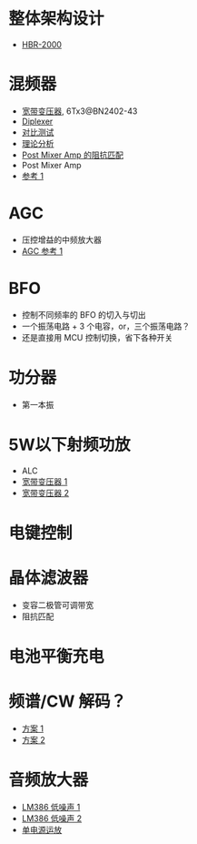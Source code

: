 # 整体架构设计
- [HBR-2000](http://www.ve7ca.net/)

# 混频器
- [宽带变压器](https://www.kitsandparts.com/drm.php), 6Tx3@BN2402-43
- [Diplexer](https://www.hindawi.com/journals/aee/2016/8039679/fig18/)
- [对比测试](https://www.hindawi.com/journals/aee/2016/8039679/)
- [理论分析](https://arxiv.org/pdf/physics/0608211.pdf)
- [Post Mixer Amp 的阻抗匹配](https://forum.allaboutcircuits.com/threads/diode-ring-mixers-matching.145289/)
- Post Mixer Amp
- [参考 1](http://d1.amobbs.com/bbs_upload782111/files_26/ourdev_534476.pdf)

# AGC
- 压控增益的中频放大器
- [AGC 参考 1](http://www.ka7exm.net/hycas/hycas_200712_qst.pdf)

# BFO
- 控制不同频率的 BFO 的切入与切出
- 一个振荡电路 + 3 个电容，or，三个振荡电路？
- 还是直接用 MCU 控制切换，省下各种开关

# 功分器
- 第一本振

# 5W以下射频功放
- ALC
- [宽带变压器 1](https://pdfs.semanticscholar.org/6884/97c765571b6fc053a46aec8fdcb95346e016.pdf)
- [宽带变压器 2](https://cache.nxp.com/docs/en/application-note/AN749.pdf)

# 电键控制

# 晶体滤波器
- 变容二极管可调带宽
- 阻抗匹配

# 电池平衡充电

# 频谱/CW 解码？
- [方案 1](https://sites.google.com/site/lofturj/cwreceive)
- [方案 2](https://wwwhome.ewi.utwente.nl/~ptdeboer/ham/rscw/algorithm.html)

# 音频放大器
- [LM386 低噪声 1](https://www.transkommunikation.ch/dateien/schaltungen/space_station_receiver/informationen/08_-_reducing_hiss_in_an_lm386_audio_amplifier.pdf)
- [LM386 低噪声 2](https://electronics.stackexchange.com/questions/220584/how-to-decrease-distortion-noise-of-lm386-amplifier-at-max-gain-and-volume)
- [单电源运放](http://www.ti.com/lit/an/sloa030a/sloa030a.pdf)

